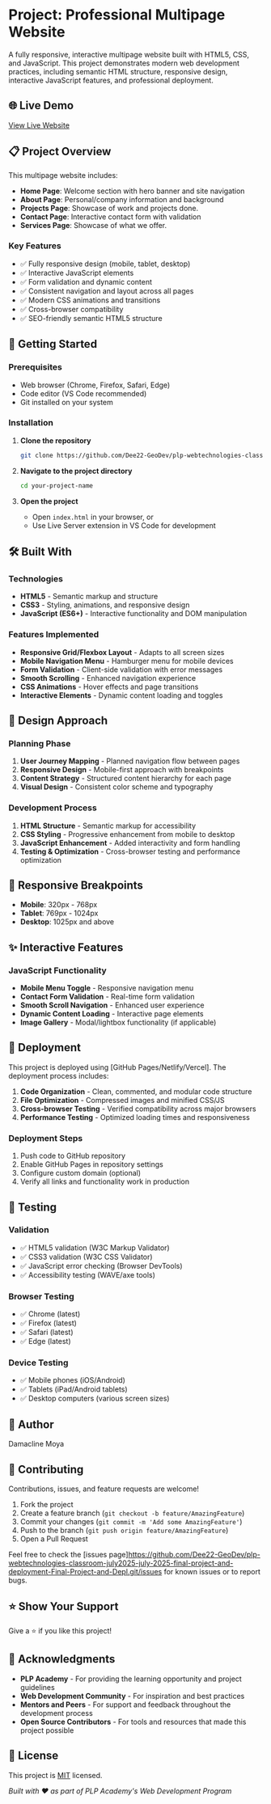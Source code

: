 # Project: Professional Multipage Website

A fully responsive, interactive multipage website built with HTML5, CSS, and JavaScript. This project demonstrates modern web development practices, including semantic HTML structure, responsive design, interactive JavaScript features, and professional deployment.

## 🌐 Live Demo
[View Live Website](https://profound-kheer-835e54.netlify.app)

## 📋 Project Overview

This multipage website includes:
- **Home Page**: Welcome section with hero banner and site navigation
- **About Page**: Personal/company information and background
- **Projects Page**: Showcase of work and projects done.
- **Contact Page**: Interactive contact form with validation
- **Services Page**: Showcase of what we offer.

### Key Features
- ✅ Fully responsive design (mobile, tablet, desktop)
- ✅ Interactive JavaScript elements
- ✅ Form validation and dynamic content
- ✅ Consistent navigation and layout across all pages
- ✅ Modern CSS animations and transitions
- ✅ Cross-browser compatibility
- ✅ SEO-friendly semantic HTML5 structure

## 🚀 Getting Started

### Prerequisites
- Web browser (Chrome, Firefox, Safari, Edge)
- Code editor (VS Code recommended)
- Git installed on your system

### Installation

1. **Clone the repository**
   ```bash
   git clone https://github.com/Dee22-GeoDev/plp-webtechnologies-classroom-july2025-july-2025-final-project-and-deployment-Final-Project-and-Depl.git
   ```

2. **Navigate to the project directory**
   ```bash
   cd your-project-name
   ```

3. **Open the project**
   - Open `index.html` in your browser, or
   - Use Live Server extension in VS Code for development

## 🛠️ Built With

### Technologies
- **HTML5** - Semantic markup and structure
- **CSS3** - Styling, animations, and responsive design
- **JavaScript (ES6+)** - Interactive functionality and DOM manipulation

### Features Implemented
- **Responsive Grid/Flexbox Layout** - Adapts to all screen sizes
- **Mobile Navigation Menu** - Hamburger menu for mobile devices
- **Form Validation** - Client-side validation with error messages
- **Smooth Scrolling** - Enhanced navigation experience
- **CSS Animations** - Hover effects and page transitions
- **Interactive Elements** - Dynamic content loading and toggles

## 🎨 Design Approach

### Planning Phase
1. **User Journey Mapping** - Planned navigation flow between pages
2. **Responsive Design** - Mobile-first approach with breakpoints
3. **Content Strategy** - Structured content hierarchy for each page
4. **Visual Design** - Consistent color scheme and typography

### Development Process
1. **HTML Structure** - Semantic markup for accessibility
2. **CSS Styling** - Progressive enhancement from mobile to desktop
3. **JavaScript Enhancement** - Added interactivity and form handling
4. **Testing & Optimization** - Cross-browser testing and performance optimization

## 📱 Responsive Breakpoints
- **Mobile**: 320px - 768px
- **Tablet**: 769px - 1024px
- **Desktop**: 1025px and above

## ✨ Interactive Features

### JavaScript Functionality
- **Mobile Menu Toggle** - Responsive navigation menu
- **Contact Form Validation** - Real-time form validation
- **Smooth Scroll Navigation** - Enhanced user experience
- **Dynamic Content Loading** - Interactive page elements
- **Image Gallery** - Modal/lightbox functionality (if applicable)

## 🚀 Deployment

This project is deployed using [GitHub Pages/Netlify/Vercel]. The deployment process includes:

1. **Code Organization** - Clean, commented, and modular code structure
2. **File Optimization** - Compressed images and minified CSS/JS
3. **Cross-browser Testing** - Verified compatibility across major browsers
4. **Performance Testing** - Optimized loading times and responsiveness

### Deployment Steps
1. Push code to GitHub repository
2. Enable GitHub Pages in repository settings
3. Configure custom domain (optional)
4. Verify all links and functionality work in production

## 🧪 Testing

### Validation
- ✅ HTML5 validation (W3C Markup Validator)
- ✅ CSS3 validation (W3C CSS Validator)
- ✅ JavaScript error checking (Browser DevTools)
- ✅ Accessibility testing (WAVE/axe tools)

### Browser Testing
- ✅ Chrome (latest)
- ✅ Firefox (latest)
- ✅ Safari (latest)
- ✅ Edge (latest)

### Device Testing
- ✅ Mobile phones (iOS/Android)
- ✅ Tablets (iPad/Android tablets)
- ✅ Desktop computers (various screen sizes)

## 👤 Author

Damacline Moya

## 🤝 Contributing

Contributions, issues, and feature requests are welcome!

1. Fork the project
2. Create a feature branch (`git checkout -b feature/AmazingFeature`)
3. Commit your changes (`git commit -m 'Add some AmazingFeature'`)
4. Push to the branch (`git push origin feature/AmazingFeature`)
5. Open a Pull Request

Feel free to check the [issues page]https://github.com/Dee22-GeoDev/plp-webtechnologies-classroom-july2025-july-2025-final-project-and-deployment-Final-Project-and-Depl.git/issues for known issues or to report bugs.

## ⭐ Show Your Support

Give a ⭐️ if you like this project!

## 🙏 Acknowledgments

- **PLP Academy** - For providing the learning opportunity and project guidelines
- **Web Development Community** - For inspiration and best practices
- **Mentors and Peers** - For support and feedback throughout the development process
- **Open Source Contributors** - For tools and resources that made this project possible

## 📝 License

This project is [MIT](./LICENSE) licensed.

*Built with ❤️ as part of PLP Academy's Web Development Program*